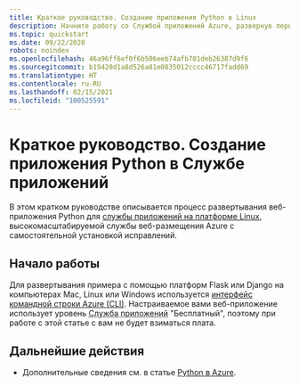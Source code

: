 ```yaml
---
title: Краткое руководство. Создание приложения Python в Linux
description: Начните работу со Службой приложений Azure, развернув первое приложение Python в контейнере Linux в Службе приложений.
ms.topic: quickstart
ms.date: 09/22/2020
robots: noindex
ms.openlocfilehash: 46a96ff6ef0f6b506eeb74afb701deb26387d9f6
ms.sourcegitcommit: b19420d1a8d526a81e0835012cccc46717fadd69
ms.translationtype: HT
ms.contentlocale: ru-RU
ms.lasthandoff: 02/15/2021
ms.locfileid: "100525591"
---
```

# <a name="quickstart-create-a-python-app-in-azure-app-service"></a>Краткое руководство. Создание приложения Python в Службе приложений 

В этом кратком руководстве описывается процесс развертывания веб-приложения Python для [службы приложений на платформе Linux](/azure/app-service/overview#app-service-on-linux), высокомасштабируемой службы веб-размещения Azure с самостоятельной установкой исправлений. 

## <a name="getting-started"></a>Начало работы

Для развертывания примера с помощью платформ Flask или Django на компьютерах Mac, Linux или Windows используется [интерфейс командной строки Azure (CLI)](/cli/azure/install-azure-cli). Настраиваемое вами веб-приложение использует уровень <abbr title="Служба на основе HTTP для размещения веб-приложений, REST API и мобильных внутренних приложений.">Служба приложений</abbr> "Бесплатный", поэтому при работе с этой статье с вам не будет взиматься плата.

## <a name="next-steps"></a>Дальнейшие действия

* Дополнительные сведения см. в статье [Python в Azure](/azure/developer/python/).
